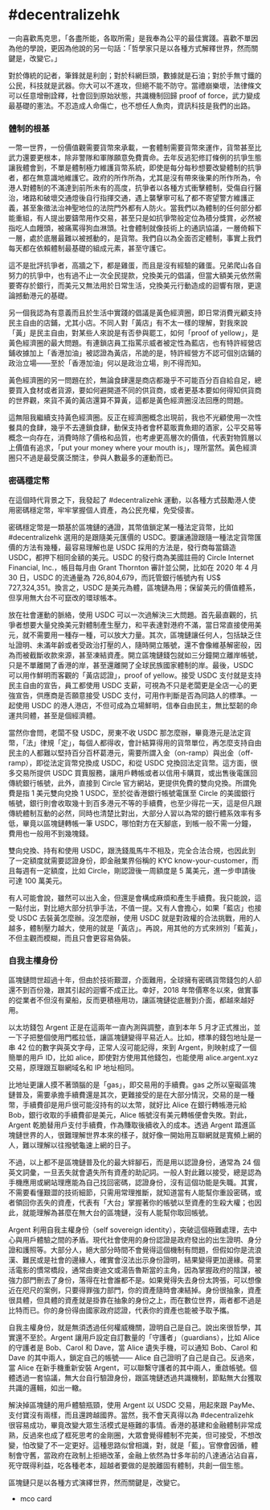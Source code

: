 # \#decentralizehk

一向喜歡馬克思，「各盡所能，各取所需」是我奉為公平的最佳實踐。喜歡不單因為他的學說，更因為他說的另一句話：「哲學家只是以各種方式解釋世界，然而關鍵是，改變它。」

對於傳統的記者，筆鋒就是利劍；對於科網巨頭，數據就是石油；對於手無寸鐵的公民，科技就是武器。你大可以不進攻，但絕不能不防守。當禮崩樂壞，法律條文可以任意增刪詮釋，社會回到原始狀態，共識機制回歸 proof of force，武力變成最基礎的憲法。不忍造成人命傷亡，也不想任人魚肉，資訊科技是我們的出路。

### 體制的根基

一幣一世界，一份價值觀需要貨幣來承載，一套體制需要貨幣來運作，貨幣甚至比武力還要更根本，除非警隊和軍隊願意免費賣命。去年反逃犯修訂條例的抗爭生態讓我體會到，不單是體制極力維護貨幣系統，即使是每分每秒想要改變體制的抗爭者，都在無意識地維護它。政府的所作所為，尤其是沒有帶來後果的所作所為，令港人對體制的不滿達到前所未有的高度，抗爭者以各種方式衝擊體制，受傷自行醫治，堵路和破壞交通燈後自行指揮交通，遇上襲擊寧可私了都不寄望警方維護正義，甚至象徵法治神聖地位的法院門外都有人防火。當我們以為體制的任何部分都能重組，有人提出要鑄幣用作交易，甚至只是如抗爭幣般定位為積分獎賞，必然被指吃人血饅頭，被痛罵得狗血淋頭。社會體制就像技術上的通訊協議，一層倚賴下一層，處於底層最難以被撼動的，是貨幣。我們自以為全面否定體制，事實上我們每天都在依賴體制最基礎的組成元素，甚至守護它。

這不是批評抗爭者，高牆之下，都是雞蛋，而且是沒有經驗的雞蛋。兄弟爬山各自努力的抗爭中，也有過不止一次全民提款，兌換美元的倡議，但當大額美元依然需要寄存於銀行，而美元又無法用於日常生活，兌換美元行動造成的迴響有限，更遑論撼動港元的基礎。

另一個我認為有意義而且於生活中實踐的倡議是黃色經濟圈，即日常消費光顧支持民主自由的店鋪，尤其小店。不同人對「黃店」有不太一樣的理解，對我來說「黃」是民主自由，對某些人來說是有否參與罷工，如何「proof of yellow」，是黃色經濟圈的最大問題。有連鎖店員工指罵示威者被定性為藍店，也有特許經營店鋪收據加上「香港加油」被認證為黃店，吊詭的是，特許經營方不認可個別店鋪的政治立場——至於「香港加油」何以是政治立場，則不得而知。

黃色經濟圈的另一問題在於，無論食肆還是商店都幾乎不可能百分百自給自足，總要買入食材或者貨源，要如何避開道不同的供貨商，或者更基本要如何得知供貨商的世界觀，來貨不黃的黃店還算不算黃，這都是黃色經濟圈沒法回應的問題。

這無阻我繼續支持黃色經濟圈。反正在經濟圈概念出現前，我也不光顧使用一次性餐具的食肆，幾乎不去連鎖食肆，動保支持者會杯葛販賣魚翅的酒家，公平交易等概念一向存在，消費時除了價格和品質，也考慮更高層次的價值，代表對物質層以上價值有追求，「put your money where your mouth is」，理所當然。黃色經濟圈只不過是最受廣泛關注，參與人數最多的運動而已。

### 密碼穩定幣

在這個時代背景之下，我發起了 \#decentralizehk 運動，以各種方式鼓勵港人使用密碼穩定幣，牢牢掌握個人資產，為公民充權，免受侵害。

密碼穩定幣是一類基於區塊鏈的通證，其幣值鎖定某一種法定貨幣，比如 \#decentralizehk 選用的是跟隨美元匯價的 USDC。要讓通證跟隨一種法定貨幣匯價的方法有幾種，最容易理解也是 USDC 採用的方法是，發行商每當鑄造 USDC，都押下相同金額的美元。USDC 的發行商為美國註冊的 Circle Internet Financial, Inc.，帳目每月由 Grant Thornton 審計並公開，比如在 2020 年 4 月 30 日，USDC 的流通量為 726,804,679，而託管銀行帳號內有 US$ 727,324,351。換言之，USDC 是美元為體，區塊鏈為用；保留美元的價值體系，但享用無大台不可竄改的環球帳本。

放在社會運動的脈絡，使用 USDC 可以一次過解決三大問題。首先最直觀的，抗爭者想要大量兌換美元對體制產生壓力，和平表達對港府不滿，當日常直接使用美元，就不需要用一種存一種，可以放大力量。其次，區塊鏈讓任何人，包括缺乏住址證明、未滿年齡或者受政治打壓的人，隨時開立賬號，還不會像維基解密般，因為而被截斷收款來源，甚至凍結資產。開立區塊鏈錢包就如三分鐘開立離岸帳號，只是不單離開了香港的岸，甚至還離開了全球民族國家體制的岸。最後，USDC 可以用作鮮明而客觀的「黃店認證」，proof of yellow。接受 USDC 支付就是支持民主自由的宣告，員工都使用 USDC 支薪，可視為不只是老闆更是全店一心的更強宣告，供應商是否願意接受 USDC 支付，可用作判斷是否為同路人的標準。一起使用 USDC 的港人港店，不但可成為立場鮮明，信奉自由民主，無比堅韌的命運共同體，甚至是個經濟體。

當然你會問，老闆不發 USDC，房東不收 USDC 那怎麼辦，畢竟港元是法定貨幣，「法」律規「定」，每個人都得收，會計結算得用的貨幣單位，再怎麼支持自由民主的人都難以堅持百分百杯葛港元，需要所謂入金（on-ramp）與出金（off-ramp），即從法定貨幣兌換成 USDC，和從 USDC 兌換回法定貨幣。這方面，很多交易所提供 USDC 買賣服務，讓用戶轉帳或者以信用卡購買，或出售後電匯回傳統銀行帳號，此外，直接到 Circle 官方網站，更提供免費的雙向兌換。所謂免費是指 1 美元雙向兌換 1 USDC，至於從香港銀行帳號電匯至 Circle 的美國銀行帳號，銀行則會收取幾十到百多港元不等的手續費，也至少得花一天，這是但凡跟傳統體制互動的必然，同時也清楚比對出，大部分人習以為常的銀行體系效率有多低，畢竟以區塊鏈轉帳一筆 USDC，哪怕對方在天腳底，到帳一般不需一分鐘，費用也一般用不到幾塊錢。

雙向兌換、持有和使用 USDC，跟洗錢風馬牛不相及，完全合法合規，也因此到了一定額度就需要認證身份，即金融業界俗稱的 KYC know-your-customer，而且每週有一定額度，比如 Circle，剛認證後一周額度是 5 萬美元，進一步申請後可達 100 萬美元。

有人可能會說，雖然可以出入金，但還是會構成麻煩和產生手續費。我只能說，這一點付出，對比絕大部分抗爭手法，不值一提。又有人會擔心，如果「藍店」也接受 USDC 去裝黃怎麼辦。沒怎麼辦，使用 USDC 就是對政權的合法挑戰，用的人越多，體制壓力越大，使用的就是「黃店」。再說，用其他的方式來辨別「藍黃」，不但主觀而模糊，而且只會更容易偽裝。

### 自我主權身份

區塊鏈問世超過十年，但由於技術艱澀，介面難用，全球擁有密碼貨幣錢包的人卻還不到百份幾，跟其引起的迴響不成正比。幸好，2018 年幣價寒冬以來，做實事的從業者不但沒有棄船，反而更積極用功，讓區塊鏈從底層到介面，都越來越好用。

以太坊錢包 Argent 正是在這兩年一直內測與調整，直到本年 5 月才正式推出，並一下子把整個使用門檻拉低，讓區塊鏈變得平易近人。比如，標準的錢包地址是一串 42 位的數字與英文字母，正常人沒可能記得，來到 Argent，則映射成了一個簡單的用戶 ID，比如 alice，即使對方使用其他錢包，也能使用 alice.argent.xyz 交易，原理跟互聯網域名和 IP 地址相同。

比地址更讓人摸不著頭腦的是「gas」，即交易用的手續費。gas 之所以窒礙區塊鏈普及，需要承擔手續費還是其次，更難接受的是在大部分情況，交易的是一種幣，手續費卻是用戶很可能沒持有的以太幣，就好比 Alice 在銀行轉帳港元給 Bob，銀行收取的手續費卻是美元，Alice 帳號沒有美元轉帳便會失敗。對此，Argent 乾脆替用戶支付手續費，作為賺取後續收入的成本。透過 Argent 踏進區塊鏈世界的人，很難理解世界本來的樣子，就好像一開始用互聯網就是寬頻上網的人，難以理解以往撥號龜速上網的日子。

不過，以上都不是區塊鏈普及化的最大絆腳石，而是用以認證身份，通常為 24 個英文詞彙，一旦丟失就會遺失所有資產的助記詞。一般人對此難以接受，總是認為手機應用或網站理應能為自己找回密碼，認證身份，沒有這個功能是失職。其實，不需要看懂艱澀的技術細節，只需用常理推斷，就知道當有人能幫你重設密碼，或者領回你丟失的資產，代表有「大台」掌握著你的帳號以至資產的生殺大權；也因此，就能理解為甚麼在無大台的區塊鏈，沒有人能幫你取回帳號。

Argent 利用自我主權身份（self sovereign identity），突破這個極難處理，去中心與用戶體驗之間的矛盾。現代社會使用的身份認證是政府發出的出生證明、身分證和護照等。大部分人，絕大部分時間不會覺得這個機制有問題，但假如你是流浪漢、難民或是社會的邊緣人，確實會沒法出示身份證明，結果變得更加邊緣。荷里活電影的慣常橋段，通常由麥迪文或湯告魯斯當的主角，因為掌握政府的陰謀，被強力部門刪去了身份，落得在社會誰都不是。如果覺得失去身份太誇張，可以想像近在咫尺的案例，只要得罪強力部門，你的資產隨時會凍結掉。身份很抽象，資產很具體，但具體的資產就是掛靠在抽象的身份之上，而在數位世界，兩者都不過是比特而已。你的身份得由國家政府認證，代表你的資產也能被予取予攜。

自我主權身份，就是無須透過任何權威機關，證明自己是自己。說出來很哲學，其實還不至於。Argent 讓用戶設定自訂數量的「守護者」（guardians），比如 Alice 的守護者是 Bob、Carol 和 Dave，當 Alice 遺失手機，可以通知 Bob、Carol 和 Dave 的其中兩人，鎖定自己的帳號—— Alice 自己證明了自己是自己。反過來，當 Alice 在新手機重新安裝 Argent，可以聯繫守護者的其中兩人，重啟帳號。個體透過一套協議，無大台自行驗證身份，跟區塊鏈透過共識機制，節點無大台獲取共識的邏輯，如出一轍。

解決掉區塊鏈的用戶體驗瓶頸，使用 Argent 以 USDC 交易，用起來跟 PayMe、支付寶沒有兩樣，而且還跨越國界。當然，我不會天真得以為 \#decentralizehk 很容易成功，畢竟改變大眾生活模式是極難的事情。香港的基建和金融體制非常成熟，反過來也成了框死思考的金剛圈，大眾會覺得體制不完美，但可接受，不想改變，怕改變了不一定更好。這種思路似曾相識，對，就是「藍」。官僚會因循，體制會守舊，當政府在政制上拒絕改革，金融上依然為廿多年前的八達通沾沾自喜，死守既得利益，吃各種老本，超越者要做的是脫離固有體制，共創一個生態。

區塊鏈只是以各種方式演繹世界，然而關鍵是，改變它。

* mco card



